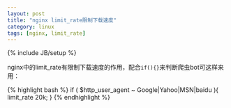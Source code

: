 ```yaml
---
layout: post
title: "nginx limit_rate限制下载速度"
category: linux
tags: [nginx, limit_rate]
---
```

{% include JB/setup %}

nginx中的limit_rate有限制下载速度的作用，配合`if(){}`来判断爬虫bot可这样来用：

{% highlight bash %}
    if ( $http_user_agent ~ Google|Yahoo|MSN|baidu ){
        limit_rate 20k;
    }
{% endhighlight %}

